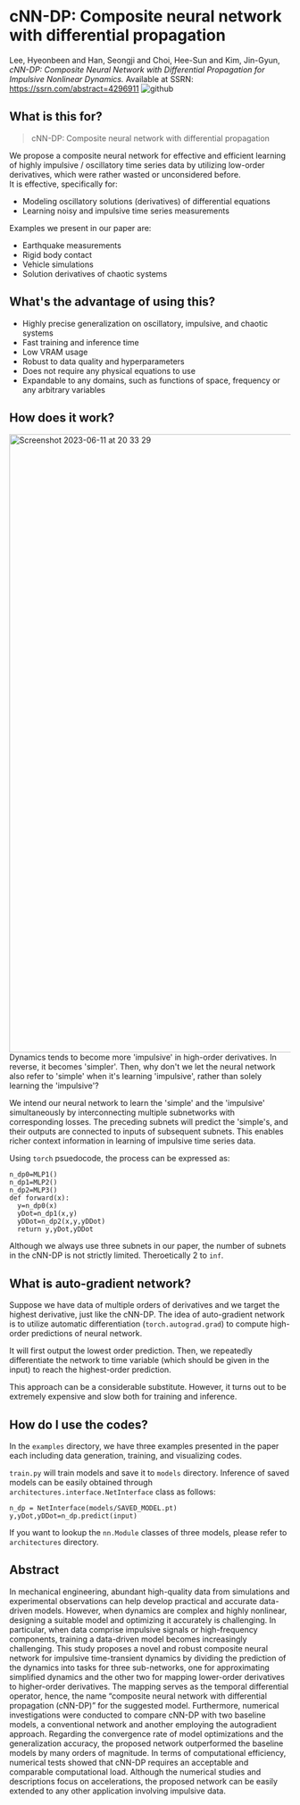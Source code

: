 # cNN-DP: Composite neural network with differential propagation
Lee, Hyeonbeen and Han, Seongji and Choi, Hee-Sun and Kim, Jin-Gyun, *cNN-DP: Composite Neural Network with Differential Propagation for Impulsive Nonlinear Dynamics.* Available at SSRN: https://ssrn.com/abstract=4296911
![github](https://github.com/KHU-MASLAB/cNN-DP/assets/78078652/b37e129f-4cef-4250-b958-12ada1e5e688)
## What is this for?
> cNN-DP: Composite neural network with differential propagation

We propose a composite neural network for effective and efficient learning of highly impulsive / oscillatory time series data by utilizing low-order derivatives, which were rather wasted or unconsidered before.  
It is effective, specifically for:
* Modeling oscillatory solutions (derivatives) of differential equations
* Learning noisy and impulsive time series measurements

Examples we present in our paper are:

* Earthquake measurements
* Rigid body contact
* Vehicle simulations
* Solution derivatives of chaotic systems

## What's the advantage of using this?
* Highly precise generalization on oscillatory, impulsive, and chaotic systems
* Fast training and inference time
* Low VRAM usage
* Robust to data quality and hyperparameters
* Does not require any physical equations to use
* Expandable to any domains, such as functions of space, frequency or any arbitrary variables


## How does it work?
<img width="1108" alt="Screenshot 2023-06-11 at 20 33 29" src="https://github.com/KHU-MASLAB/cNN-DP/assets/78078652/e640be65-35b1-4f9a-8095-7b755f0eaaf7">
Dynamics tends to become more 'impulsive' in high-order derivatives. In reverse, it becomes 'simpler'. Then, why don't we let the neural network also refer to 'simple' when it's learning 'impulsive', rather than solely learning the 'impulsive'? 

We intend our neural network to learn the 'simple' and the 'impulsive' simultaneously by interconnecting multiple subnetworks with corresponding losses. The preceding subnets will predict the 'simple's, and their outputs are connected to inputs of subsequent subnets. This enables richer context information in learning of impulsive time series data.

Using ```torch``` psuedocode, the process can be expressed as:
```
n_dp0=MLP1()
n_dp1=MLP2()
n_dp2=MLP3()
def forward(x):
  y=n_dp0(x)
  yDot=n_dp1(x,y)
  yDDot=n_dp2(x,y,yDDot)
  return y,yDot,yDDot
```
Although we always use three subnets in our paper, the number of subnets in the cNN-DP is not strictly limited. Theroetically 2 to ```inf```.

## What is auto-gradient network?
Suppose we have data of multiple orders of derivatives and we target the highest derivative, just like the cNN-DP. The idea of auto-gradient network is to utilize automatic differentiation (```torch.autograd.grad```) to compute high-order predictions of neural network.

It will first output the lowest order prediction. Then, we repeatedly differentiate the network to time variable (which should be given in the input) to reach the highest-order prediction.

This approach can be a considerable substitute. However, it turns out to be extremely expensive and slow both for training and inference.

## How do I use the codes?
In the ```examples``` directory, we have three examples presented in the paper each including data generation, training, and visualizing codes.

```train.py``` will train models and save it to ```models``` directory. Inference of saved models can be easily obtained through ```architectures.interface.NetInterface``` class as follows:
```
n_dp = NetInterface(models/SAVED_MODEL.pt)
y,yDot,yDDot=n_dp.predict(input)
```
If you want to lookup the ```nn.Module``` classes of three models, please refer to ```architectures``` directory.

## Abstract
In mechanical engineering, abundant high-quality data from simulations and experimental observations can help develop practical and accurate data-driven models. However, when dynamics are complex and highly nonlinear, designing a suitable model and optimizing it accurately is challenging. In particular, when data comprise impulsive signals or high-frequency components, training a data-driven model becomes increasingly challenging. This study proposes a novel and robust composite neural network for impulsive time-transient dynamics by dividing the prediction of the dynamics into tasks for three sub-networks, one for approximating simplified dynamics and the other two for mapping lower-order derivatives to higher-order derivatives. The mapping serves as the temporal differential operator, hence, the name “composite neural network with differential propagation (cNN-DP)” for the suggested model. Furthermore, numerical investigations were conducted to compare cNN-DP with two baseline models, a conventional network and another employing the autogradient approach. Regarding the convergence rate of model optimizations and the generalization accuracy, the proposed network outperformed the baseline models by many orders of magnitude. In terms of computational efficiency, numerical tests showed that cNN-DP requires an acceptable and comparable computational load. Although the numerical studies and descriptions focus on accelerations, the proposed network can be easily extended to any other application involving impulsive data.

